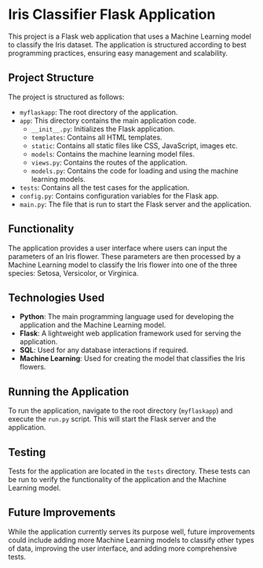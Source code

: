 # Iris Classifier Flask Application

This project is a Flask web application that uses a Machine Learning model to classify the Iris dataset. The application is structured according to best programming practices, ensuring easy management and scalability.

## Project Structure

The project is structured as follows:

- `myflaskapp`: The root directory of the application.
- `app`: This directory contains the main application code.
  - `__init__.py`: Initializes the Flask application.
  - `templates`: Contains all HTML templates.
  - `static`: Contains all static files like CSS, JavaScript, images etc.
  - `models`: Contains the machine learning model files.
  - `views.py`: Contains the routes of the application.
  - `models.py`: Contains the code for loading and using the machine learning models.
- `tests`: Contains all the test cases for the application.
- `config.py`: Contains configuration variables for the Flask app.
- `main.py`: The file that is run to start the Flask server and the application.

## Functionality

The application provides a user interface where users can input the parameters of an Iris flower. These parameters are then processed by a Machine Learning model to classify the Iris flower into one of the three species: Setosa, Versicolor, or Virginica.

## Technologies Used

- **Python**: The main programming language used for developing the application and the Machine Learning model.
- **Flask**: A lightweight web application framework used for serving the application.
- **SQL**: Used for any database interactions if required.
- **Machine Learning**: Used for creating the model that classifies the Iris flowers.

## Running the Application

To run the application, navigate to the root directory (`myflaskapp`) and execute the `run.py` script. This will start the Flask server and the application.

## Testing

Tests for the application are located in the `tests` directory. These tests can be run to verify the functionality of the application and the Machine Learning model.

## Future Improvements

While the application currently serves its purpose well, future improvements could include adding more Machine Learning models to classify other types of data, improving the user interface, and adding more comprehensive tests.